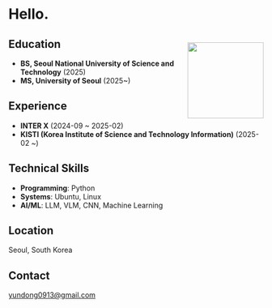 <h1 align="left">Hello.</h1>

<img align="right" src="https://github.com/user-attachments/assets/f2a438d3-e82a-45be-95bd-336920aa5016" width="150" style="margin-top: 20px;">

## Education
- **BS, Seoul National University of Science and Technology** (2025)
- **MS, University of Seoul** (2025~)

## Experience
- **INTER X** (2024-09 ~ 2025-02)
- **KISTI (Korea Institute of Science and Technology Information)** (2025-02 ~)

## Technical Skills
- **Programming**: Python
- **Systems**: Ubuntu, Linux
- **AI/ML**: LLM, VLM, CNN, Machine Learning

## Location
Seoul, South Korea

## Contact
yundong0913@gmail.com
